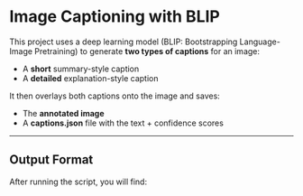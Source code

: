 # Image Captioning with BLIP

This project uses a deep learning model (BLIP: Bootstrapping Language-Image Pretraining) to generate **two types of captions** for an image:

-  A **short** summary-style caption
-  A **detailed** explanation-style caption

It then overlays both captions onto the image and saves:
-  The **annotated image**
-  A **captions.json** file with the text + confidence scores

---

##  Output Format

After running the script, you will find:

